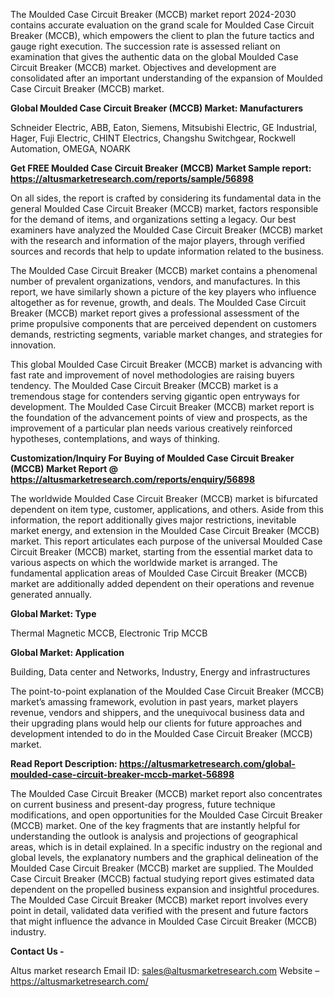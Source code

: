 The Moulded Case Circuit Breaker (MCCB) market report 2024-2030 contains accurate evaluation on the grand scale for Moulded Case Circuit Breaker (MCCB), which empowers the client to plan the future tactics and gauge right execution. The succession rate is assessed reliant on examination that gives the authentic data on the global Moulded Case Circuit Breaker (MCCB) market. Objectives and development are consolidated after an important understanding of the expansion of Moulded Case Circuit Breaker (MCCB) market.

<b>Global Moulded Case Circuit Breaker (MCCB) Market: Manufacturers</b>

Schneider Electric, ABB, Eaton, Siemens, Mitsubishi Electric, GE Industrial, Hager, Fuji Electric, CHINT Electrics, Changshu Switchgear, Rockwell Automation, OMEGA, NOARK

<b>Get FREE Moulded Case Circuit Breaker (MCCB) Market Sample report: <a href="https://altusmarketresearch.com/reports/sample/56898">https://altusmarketresearch.com/reports/sample/56898</a></b>

On all sides, the report is crafted by considering its fundamental data in the general Moulded Case Circuit Breaker (MCCB) market, factors responsible for the demand of items, and organizations setting a legacy. Our best examiners have analyzed the Moulded Case Circuit Breaker (MCCB) market with the research and information of the major players, through verified sources and records that help to update information related to the business.

The Moulded Case Circuit Breaker (MCCB) market contains a phenomenal number of prevalent organizations, vendors, and manufactures. In this report, we have similarly shown a picture of the key players who influence altogether as for revenue, growth, and deals. The Moulded Case Circuit Breaker (MCCB) market report gives a professional assessment of the prime propulsive components that are perceived dependent on customers demands, restricting segments, variable market changes, and strategies for innovation.

This global Moulded Case Circuit Breaker (MCCB) market is advancing with fast rate and improvement of novel methodologies are raising buyers tendency. The Moulded Case Circuit Breaker (MCCB) market is a tremendous stage for contenders serving gigantic open entryways for development. The Moulded Case Circuit Breaker (MCCB) market report is the foundation of the advancement points of view and prospects, as the improvement of a particular plan needs various creatively reinforced hypotheses, contemplations, and ways of thinking.

<b>Customization/Inquiry For Buying of Moulded Case Circuit Breaker (MCCB) Market Report @ <a href="https://altusmarketresearch.com/reports/enquiry/56898">https://altusmarketresearch.com/reports/enquiry/56898</a></b>

The worldwide Moulded Case Circuit Breaker (MCCB) market is bifurcated dependent on item type, customer, applications, and others. Aside from this information, the report additionally gives major restrictions, inevitable market energy, and extension in the Moulded Case Circuit Breaker (MCCB) market. This report articulates each purpose of the universal Moulded Case Circuit Breaker (MCCB) market, starting from the essential market data to various aspects on which the worldwide market is arranged. The fundamental application areas of Moulded Case Circuit Breaker (MCCB) market are additionally added dependent on their operations and revenue generated annually.

<b>Global Market: Type</b>

Thermal Magnetic MCCB, Electronic Trip MCCB

<b>Global Market: Application</b>

Building, Data center and Networks, Industry, Energy and infrastructures

The point-to-point explanation of the Moulded Case Circuit Breaker (MCCB) market’s amassing framework, evolution in past years, market players revenue, vendors and shippers, and the unequivocal business data and their upgrading plans would help our clients for future approaches and development intended to do in the Moulded Case Circuit Breaker (MCCB) market.

<b>Read Report Description: <a href="https://altusmarketresearch.com/global-moulded-case-circuit-breaker-mccb-market-56898">https://altusmarketresearch.com/global-moulded-case-circuit-breaker-mccb-market-56898</a></b>

The Moulded Case Circuit Breaker (MCCB) market report also concentrates on current business and present-day progress, future technique modifications, and open opportunities for the Moulded Case Circuit Breaker (MCCB) market. One of the key fragments that are instantly helpful for understanding the outlook is analysis and projections of geographical areas, which is in detail explained. In a specific industry on the regional and global levels, the explanatory numbers and the graphical delineation of the Moulded Case Circuit Breaker (MCCB) market are supplied. The Moulded Case Circuit Breaker (MCCB) factual studying report gives estimated data dependent on the propelled business expansion and insightful procedures. The Moulded Case Circuit Breaker (MCCB) market report involves every point in detail, validated data verified with the present and future factors that might influence the advance in Moulded Case Circuit Breaker (MCCB) industry.

<b>Contact Us -</b>

Altus market research
Email ID: <a href="mailto:sales@altusmarketresearch.com">sales@altusmarketresearch.com</a>
Website – <a href="https://altusmarketresearch.com/">https://altusmarketresearch.com/</a>
